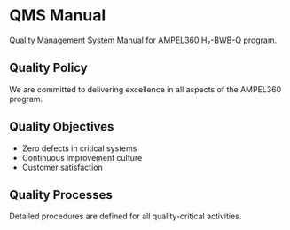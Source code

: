 # QMS Manual

Quality Management System Manual for AMPEL360 H₂-BWB-Q program.

## Quality Policy
We are committed to delivering excellence in all aspects of the AMPEL360 program.

## Quality Objectives
- Zero defects in critical systems
- Continuous improvement culture
- Customer satisfaction

## Quality Processes
Detailed procedures are defined for all quality-critical activities.